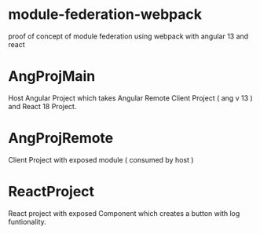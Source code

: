 # module-federation-webpack
proof of concept of module federation using webpack with angular 13 and react 


# AngProjMain
Host Angular Project which takes Angular Remote Client Project ( ang v 13 ) and React 18 Project.


# AngProjRemote
Client Project with exposed module ( consumed by host )

# ReactProject
React project with exposed Component which creates a button with log funtionality. 

